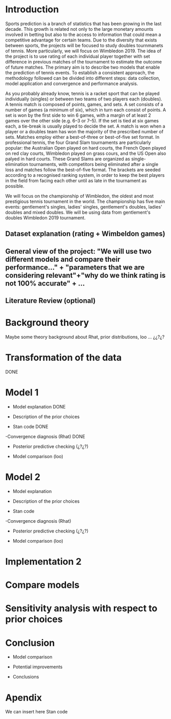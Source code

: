 # Introduction 

Sports prediction is a branch of statistics that has been growing in the last decade. This growth is related not only to the large monetary amounts involved in betting but also to the access to information that could mean a competitive advantage for certain teams. Due to the diversity that exists between sports, the projects will be focused to study doubles tournmanets of tennis. More particularly, we will focus on Wimbledon 2019. The idea of the project is to use rating of each individual player together with set difference in previous matches of the tournament to estimate the outcome of future matches. 
The primary aim is to describe two models that enable the prediction of tennis events. To establish a consistent approach, the methodology followed can be divided into different steps: data collection, model application and convergence and performance analysis. 

As you probably already know, tennis is a racket sport that can be played individually (singles) or between two teams of two players each (doubles). A tennis match is composed of points, games, and sets. A set consists of a number of games (a minimum of six), which in turn each consist of points. A set is won by the first side to win 6 games, with a margin of at least 2 games over the other side (e.g. 6–3 or 7–5). If the set is tied at six games each, a tie-break is usually played to decide the set. A match is won when a player or a doubles team has won the majority of the prescribed number of sets. Matches employ either a best-of-three or best-of-five set format. In professional tennis, the four Grand Slam tournaments are particularly popular: the Australian Open played on hard courts, the French Open played on red clay courts, Wimbledon played on grass cours, and the US Open also palyed in hard courts. These Grand Slams are organized as single-elimination tournaments, with competitors being eliminated after a single loss and matches follow the best-of-five format. The brackets are seeded according to a recognised ranking system, in order to keep the best players in the field from facing each other until as late in the tournament as possible. 

We will focus on the championship of Wimbledon, the oldest and most prestigious tennis tournament in the world. The championship has five main events: gentlement's singles, ladies' singles, gentlement's doubles, ladies' doubles and mixed doubles. We will be using data from gentlement's doubles Wimbledon 2019 tournament. 


## Dataset explanation (rating + Wimbeldon games)


## General view of the project:  "We will use two different models and compare their performance..." + "parameters that we are considering relevant"+"why do we think rating is not 100% accurate" + ...

## Literature Review (optional)

# Background theory

Maybe some theory background about Rhat, prior distributions, loo ... ¿¿?¿?


# Transformation of the data

DONE


# Model 1

- Model explanation DONE

- Description of the prior choices 

- Stan code DONE

-Convergence diagnosis (Rhat) DONE

- Posterior predictive checking (¿?¿?)

- Model comparison (loo)


# Model 2 

- Model explanation

- Description of the prior choices

- Stan code

-Convergence diagnosis (Rhat)

- Posterior predictive checking (¿?¿?)

- Model comparison (loo)

# Implementation 2

# Compare models

# Sensitivity analysis with respect to prior choices

# Conclusion

- Model comparison

- Potential improvements

- Conclusions




# Apendix

We can insert here Stan code
